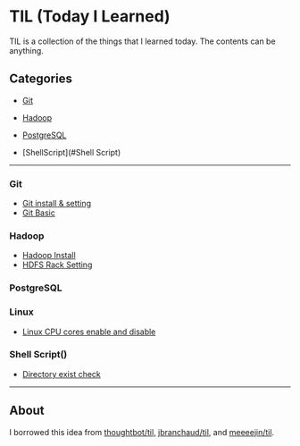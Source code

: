 # TIL (Today I Learned)

TIL is a collection of the things that I learned today. The contents can be anything.



## Categories

* [Git](#Git)

* [Hadoop](#Hadoop)

* [PostgreSQL](#PostgreSQL)

* [ShellScript](#Shell Script)

---

### Git
* [Git install & setting](Git/Git_InstallAndSetting.md)
* [Git Basic](Git/Git_basic.md)




### Hadoop

* [Hadoop Install](Hadoop/hadoop_install.md)
* [HDFS Rack Setting](Hadoop/hdfs_rack_setting.md)




### PostgreSQL



### Linux

* [Linux CPU cores enable and disable](Linux/CPU_core_enable_disable.md)




### Shell Script()

* [Directory exist check](ShellScript/directory_exist_or_not.md)

---

## About

I borrowed this idea from [thoughtbot/til,](https://github.com/thoughtbot/til) [jbranchaud/til](https://github.com/jbranchaud/til), and [meeeejin/til](https://github.com/meeeejin/til).
